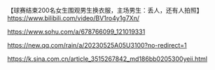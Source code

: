 【球赛结束200名女生围观男生换衣服，主场男生：丢人，还有人拍照】 https://www.bilibili.com/video/BV1ro4y1g7Xn/

https://www.sohu.com/a/678766099_121019331

https://new.qq.com/rain/a/20230525A05U3100?no-redirect=1

https://k.sina.com.cn/article_3515267842_md186bb0205300yeii.html

